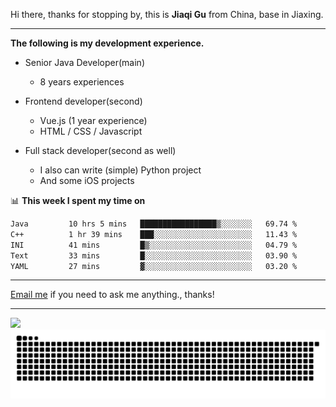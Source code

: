 Hi there, thanks for stopping by, this is **Jiaqi Gu** from China, base in Jiaxing.

---

**The following is my development experience.**

- Senior Java Developer(main)
  - 8 years experiences

- Frontend developer(second)
  - Vue.js (1 year experience)
  - HTML / CSS / Javascript
  
- Full stack developer(second as well)
  - I also can write (simple) Python project
  - And some iOS projects

📊 **This week I spent my time on**
<!--START_SECTION:waka-->

```txt
Java         10 hrs 5 mins   █████████████████▒░░░░░░░   69.74 %
C++          1 hr 39 mins    ███░░░░░░░░░░░░░░░░░░░░░░   11.43 %
INI          41 mins         █▒░░░░░░░░░░░░░░░░░░░░░░░   04.79 %
Text         33 mins         █░░░░░░░░░░░░░░░░░░░░░░░░   03.90 %
YAML         27 mins         ▓░░░░░░░░░░░░░░░░░░░░░░░░   03.20 %
```

<!--END_SECTION:waka-->

---

[Email me](mailto:htk2klwgr@mozmail.com?subject=Hiring_from_GitHub) if you need to ask me anything., thanks!

---

![]( https://visitor-badge.glitch.me/badge?page_id=githubgujiaqi)
![]( https://github.com/droid-Q/droid-Q/raw/output/github-contribution-grid-snake.svg#gh-dark-mode-only)
